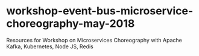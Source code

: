 # workshop-event-bus-microservice-choreography-may-2018
Resources for Workshop on Microservices Choreography with Apache Kafka, Kubernetes, Node JS, Redis 
